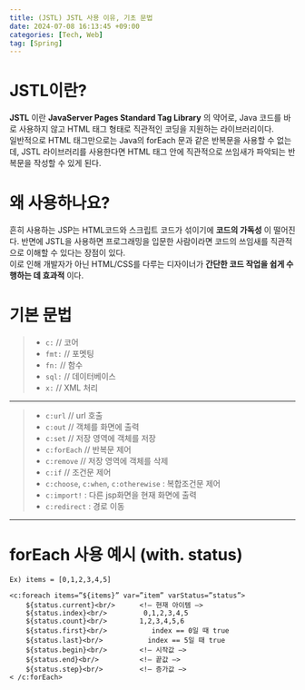 ```yaml
---
title: (JSTL) JSTL 사용 이유, 기초 문법
date: 2024-07-08 16:13:45 +09:00
categories: [Tech, Web]
tag: [Spring]
---
```


# JSTL이란?
__JSTL__ 이란 __JavaServer Pages Standard Tag Library__ 의 약어로, Java 코드를 바로 사용하지 않고 HTML 태그 형태로 직관적인 코딩을 지원하는 라이브러리이다.  
일반적으로 HTML 태그만으로는 Java의 forEach 문과 같은 반복문을 사용할 수 없는데, JSTL 라이브러리를 사용한다면 HTML 태그 안에 직관적으로 쓰임새가 파악되는 반복문을 작성할 수 있게 된다.

# 왜 사용하나요?
흔히 사용하는 JSP는 HTML코드와 스크립트 코드가 섞이기에 __코드의 가독성__ 이 떨어진다. 반면에 JSTL을 사용하면 프로그래밍을 입문한 사람이라면 코드의 쓰임새를 직관적으로 이해할 수 있다는 장점이 있다.  
이로 인해 개발자가 아닌 HTML/CSS를 다루는 디자이너가 __간단한 코드 작업을 쉽게 수행하는 데 효과적__ 이다.

# 기본 문법
> - `c:` // 코어
> - `fmt:` // 포멧팅
> - `fn:` // 함수
> - `sql:` // 데이터베이스
> - `x:` // XML 처리

---

> - `c:url` // url 호출
> - `c:out` // 객체를 화면에 출력
> - `c:set` // 저장 영역에 객체를 저장
> - `c:forEach` // 반복문 제어
> - `c:remove` // 저장 영역에 객체를 삭제
> - `c:if` // 조건문 제어
> - `c:choose`, `c:when`, `c:otherewise` : 복합조건문 제어
> - `c:import!` : 다른 jsp화면을 현재 화면에 출력
> - `c:redirect` : 경로 이동

---

# forEach 사용 예시 (with. status)

`Ex) items = [0,1,2,3,4,5]`
```
<c:foreach items=”${items}” var=”item” varStatus=”status”>
    ${status.current}<br/>      <!– 현재 아이템 –>
    ${status.index}<br/>         0,1,2,3,4,5
    ${status.count}<br/>        1,2,3,4,5,6
    ${status.first}<br/>           index == 0일 때 true
    ${status.last}<br/>           index == 5일 때 true
    ${status.begin}<br/>        <!– 시작값 –>
    ${status.end}<br/>          <!– 끝값 –>
    ${status.step}<br/>         <!– 증가값 –>
< /c:forEach>
```